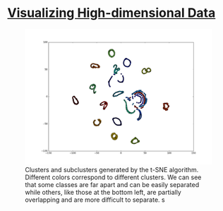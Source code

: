# [Visualizing High-dimensional Data](http://dl.acm.org/citation.cfm?id=3021604)


<figure><img src='data/coil-20.png'><figcaption>Clusters and subclusters generated by the t-SNE algorithm. Different colors correspond to different clusters. We can see that some classes are far apart and can be easily separated while others, like those at the bottom left, are partially overlapping and are more difficult to separate.
s</figcaption></figure>